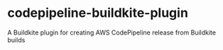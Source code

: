 # codepipeline-buildkite-plugin
A Buildkite plugin for creating AWS CodePipeline release from Buildkite builds
